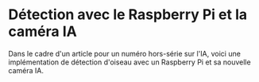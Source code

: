 # Détection avec le Raspberry Pi et la caméra IA 

Dans le cadre d'un article pour un numéro hors-série sur l'IA, voici une implémentation de détection d'oiseau avec un Raspberry Pi et sa nouvelle caméra IA.

